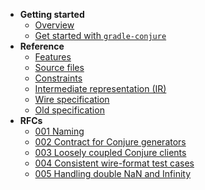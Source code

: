 
- **Getting started**
    - [Overview](./readme.md)
    - [Get started with `gradle-conjure`](docs/getting_started.md)
- **Reference**
    - [Features](docs/spec/features.md)
    - [Source files](docs/spec/source_files.md)
    - [Constraints](docs/spec/constraints.md)
    - [Intermediate representation (IR)](docs/spec/intermediate_representation.md)
    - [Wire specification](docs/spec/wire.md)
    - [Old specification](docs/spec/old-spec.md)
- **RFCs**
    - [001 Naming](docs/rfc/001-naming.md)
    - [002 Contract for Conjure generators](docs/rfc/002-contract-for-conjure-generators.md)
    - [003 Loosely coupled Conjure clients](docs/rfc/003-loosely-coupled-conjure-clients.md)
    - [004 Consistent wire-format test cases](docs/rfc/004-consistent-wire-format-test-cases.md)
    - [005 Handling double NaN and Infinity](docs/rfc/005-handling-double-nan-and-infinity.md)
